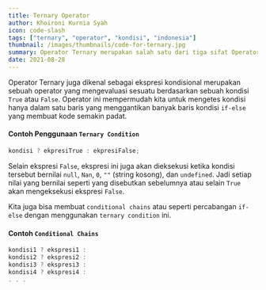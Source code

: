 ```yaml
---
title: Ternary Operator
author: Khoironi Kurnia Syah
icon: code-slash
tags: ["ternary", "operator", "kondisi", "indonesia"]
thumbnail: /images/thumbnails/code-for-ternary.jpg
summary: Operator Ternary merupakan salah satu dari tiga sifat Operator yang digunakan untuk menentukan ekspresi berdasarkan suatu kondisi.
date: 2021-08-28
---
```


Operator Ternary juga dikenal sebagai ekspresi kondisional merupakan sebuah operator yang mengevaluasi sesuatu berdasarkan sebuah kondisi `True` atau `False`. Operator ini mempermudah kita untuk mengetes kondisi hanya dalam satu baris yang menggantikan banyak baris kondisi `if-else` yang membuat kode semakin padat.

#### Contoh Penggunaan `Ternary Condition`

```javascript
kondisi ? ekpresiTrue : ekpresiFalse;
```

Selain ekspresi `False`, ekspresi ini juga akan dieksekusi ketika kondisi tersebut bernilai `null`, `Nan`, `0`, `""` (string kosong), dan `undefined`. Jadi setiap nilai yang bernilai seperti yang disebutkan sebelumnya atau selain `True` akan mengeksekusi ekspresi `False`.

Kita juga bisa membuat `conditional chains` atau seperti percabangan `if-else` dengan menggunakan `ternary condition` ini.

#### Contoh `Conditional Chains`

```javascript
kondisi1 ? ekspresi1 :
kondisi2 ? ekspresi2 :
kondisi3 ? ekspresi3 :
kondisi4 ? ekspresi4 :
. . .
```
